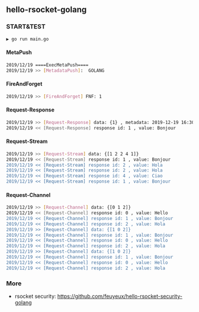 ## hello-rsocket-golang
### START&TEST
```bash
▶ go run main.go
```

#### MetaPush
```bash
2019/12/19 ====ExecMetaPush====
2019/12/19 >> [MetadataPush]:  GOLANG
```
#### FireAndForget
```bash
2019/12/19 >> [FireAndForget] FNF: 1
```
#### Request-Response
```bash
2019/12/19 >> [Request-Response] data: {1} , metadata: 2019-12-19 16:30:59,059
2019/12/19 << [Request-Response] response id: 1 , value: Bonjour
```
#### Request-Stream
```bash
2019/12/19 >> [Request-Stream] data: {[1 2 2 4 1]}
2019/12/19 << [Request-Stream] response id: 1 , value: Bonjour
2019/12/19 << [Request-Stream] response id: 2 , value: Hola
2019/12/19 << [Request-Stream] response id: 2 , value: Hola
2019/12/19 << [Request-Stream] response id: 4 , value: Ciao
2019/12/19 << [Request-Stream] response id: 1 , value: Bonjour
```
#### Request-Channel
```bash
2019/12/19 >> [Request-Channel] data: {[0 1 2]}
2019/12/19 << [Request-Channel] response id: 0 , value: Hello
2019/12/19 << [Request-Channel] response id: 1 , value: Bonjour
2019/12/19 << [Request-Channel] response id: 2 , value: Hola
2019/12/19 >> [Request-Channel] data: {[1 0 2]}
2019/12/19 << [Request-Channel] response id: 1 , value: Bonjour
2019/12/19 << [Request-Channel] response id: 0 , value: Hello
2019/12/19 << [Request-Channel] response id: 2 , value: Hola
2019/12/19 >> [Request-Channel] data: {[1 0 2]}
2019/12/19 << [Request-Channel] response id: 1 , value: Bonjour
2019/12/19 << [Request-Channel] response id: 0 , value: Hello
2019/12/19 << [Request-Channel] response id: 2 , value: Hola
```
### More
- rsocket security: https://github.com/feuyeux/hello-rsocket-security-golang